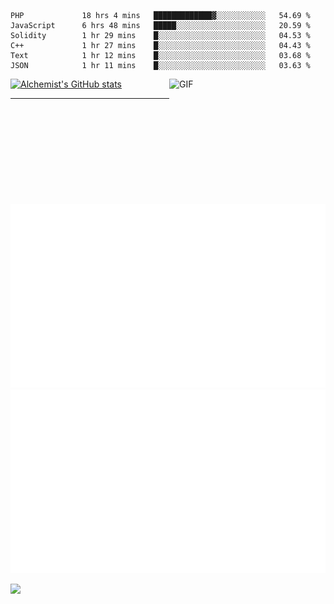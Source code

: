 <!--START_SECTION:waka-->

```text
PHP             18 hrs 4 mins   █████████████▓░░░░░░░░░░░   54.69 %
JavaScript      6 hrs 48 mins   █████░░░░░░░░░░░░░░░░░░░░   20.59 %
Solidity        1 hr 29 mins    █░░░░░░░░░░░░░░░░░░░░░░░░   04.53 %
C++             1 hr 27 mins    █░░░░░░░░░░░░░░░░░░░░░░░░   04.43 %
Text            1 hr 12 mins    █░░░░░░░░░░░░░░░░░░░░░░░░   03.68 %
JSON            1 hr 11 mins    █░░░░░░░░░░░░░░░░░░░░░░░░   03.63 %
```

<!--END_SECTION:waka-->

[![Alchemist's GitHub stats](https://github-readme-stats.vercel.app/api?username=DrMaxis&show_icons=true&theme=outrun&count_private=true)](#)
<img align="right" alt="GIF" src="https://user-images.githubusercontent.com/5355808/139111924-210cc6fa-9fb1-4dac-929d-6324a5836a92.gif" width="250" height="200" />
<hr />

![](https://raw.githubusercontent.com/DrMaxis/github-stats-transparent/output/generated/overview.svg)
![](https://raw.githubusercontent.com/DrMaxis/github-stats-transparent/output/generated/languages.svg)

 
<a href="https://count.getloli.com/"><img src="https://count.getloli.com/get/@:maxis-the-alchemist?theme=rule34"></a>
<!-- https://count.getloli.com/get/@alchemist?theme=rule34 -->
<br>
